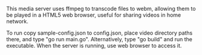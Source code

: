 This media server uses ffmpeg to transcode files to webm, allowing
them to be played in a HTML5 web browser, useful for sharing videos
in home network.

To run copy sample-config.json to config.json, place video directory paths there,
and type "go run main.go".
Alternatively, type "go build" and run the executable.
When the server is running, use web browser to access it.
